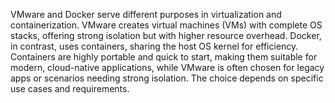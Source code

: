 VMware and Docker serve different purposes in virtualization and containerization. VMware creates virtual machines (VMs) with complete OS stacks, offering strong isolation but with higher resource overhead. Docker, in contrast, uses containers, sharing the host OS kernel for efficiency. Containers are highly portable and quick to start, making them suitable for modern, cloud-native applications, while VMware is often chosen for legacy apps or scenarios needing strong isolation. The choice depends on specific use cases and requirements.